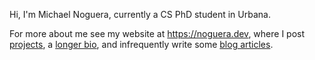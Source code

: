 Hi, I'm Michael Noguera, currently a CS PhD student in Urbana.

For more about me see my website at https://noguera.dev, where I post [projects](https://www.noguera.dev/#projects), a [longer bio](https://www.noguera.dev/about/), and infrequently write some [blog articles](https://www.noguera.dev/#recent).
